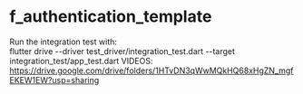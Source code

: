 # f_authentication_template

Run the integration test with:  
flutter drive --driver test_driver/integration_test.dart --target integration_test/app_test.dart
VIDEOS: https://drive.google.com/drive/folders/1HTvDN3qWwMQkHQ68xHgZN_mgfEKEW1EW?usp=sharing
